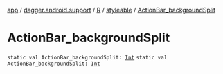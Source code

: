 [app](../../../index.md) / [dagger.android.support](../../index.md) / [R](../index.md) / [styleable](index.md) / [ActionBar_backgroundSplit](./-action-bar_background-split.md)

# ActionBar_backgroundSplit

`static val ActionBar_backgroundSplit: `[`Int`](https://kotlinlang.org/api/latest/jvm/stdlib/kotlin/-int/index.html)
`static val ActionBar_backgroundSplit: `[`Int`](https://kotlinlang.org/api/latest/jvm/stdlib/kotlin/-int/index.html)